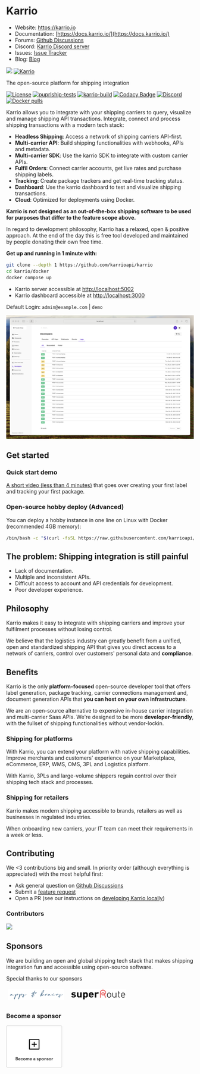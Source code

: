 # Karrio

-   Website: <https://karrio.io>
-   Documentation: [https://docs.karrio.io/](https://docs.karrio.io/)
-   Forums: [Github Discussions](https://github.com/orgs/karrioapi/discussions)
-   Discord: [Karrio Discord server](https://discord.gg/gS88uE7sEx)
-   Issues: [Issue Tracker](https://github.com/karrioapi/karrio/issues)
-   Blog: [Blog](https://karrio.io/blog)

<img referrerpolicy="no-referrer-when-downgrade" src="https://static.scarf.sh/a.png?x-pxid=e72dd847-dc7f-4f81-bce4-88eeb20d807f" />
<a href="https://karrio.io" target="_blank">
  <picture>
    <source media="(prefers-color-scheme: dark)" srcset="https://raw.githubusercontent.com/karrioapi/karrio/main/apps/api/karrio/server/static/extra/branding/logo-inverted.svg" height="100px" />
    <img alt="Karrio" src="https://raw.githubusercontent.com/karrioapi/karrio/main/apps/api/karrio/server/static/extra/branding/logo.svg" height="100px" />
  </picture>
</a>

The open-source platform for shipping integration

[![License](https://img.shields.io/badge/License-Apache_2.0-blue.svg)](./LICENSE)
[![puprlship-tests](https://github.com/karrioapi/karrio/actions/workflows/tests.yml/badge.svg)](https://github.com/karrioapi/karrio/actions/workflows/tests.yml)
[![karrio-build](https://github.com/karrioapi/karrio/actions/workflows/build.yml/badge.svg)](https://github.com/karrioapi/karrio/actions/workflows/build.yml)
[![Codacy Badge](https://app.codacy.com/project/badge/Grade/cc2ac4fcb6004bca84e42a90d8acfe41)](https://www.codacy.com/gh/karrioapi/karrio/dashboard?utm_source=github.com&utm_medium=referral&utm_content=karrioapi/karrio&utm_campaign=Badge_Grade)
[![Discord](https://img.shields.io/static/v1?label=Discord&message=chat&color=738adb&logo=discord)](https://discord.gg/gS88uE7sEx)
[![Docker pulls](https://img.shields.io/docker/pulls/karrio/server)](https://hub.docker.com/r/karrio/server)

Karrio allows you to integrate with your shipping carriers to query, visualize and manage shipping API
transactions. Integrate, connect and process shipping transactions with a modern tech stack:

-   **Headless Shipping**: Access a network of shipping carriers API-first.
-   **Multi-carrier API**: Build shipping functionalities with webhooks, APIs and metadata.
-   **Multi-carrier SDK**: Use the karrio SDK to integrate with custom carrier APIs.
-   **Fulfil Orders**: Connect carrier accounts, get live rates and purchase shipping labels.
-   **Tracking**: Create package trackers and get real-time tracking status.
-   **Dashboard**: Use the karrio dashboard to test and visualize shipping transactions.
-   **Cloud**: Optimized for deployments using Docker.

**Karrio is not designed as an out-of-the-box shipping software to be used for purposes that differ to the feature scope above.**

In regard to development philosophy, Karrio has a relaxed, open & positive approach. At the end of the day this is free tool developed and maintained by people donating their own free time.

**Get up and running in 1 minute with:**

```sh
git clone --depth 1 https://github.com/karrioapi/karrio
cd karrio/docker
docker compose up
```

-   Karrio server accessible at <http://localhost:5002>
-   Karrio dashboard accessible at <http://localhost:3000>

Default Login: `admin@example.com` | `demo`

<p align="center">
  <img alt="Karrio Dashboard" src="screenshots/dashboard.png" width="800" style="max-width: 100%;" />
</p>

## Get started

### Quick start demo

[A short video (less than 4 minutes)](https://youtu.be/dFHZosJPaLI) that goes over creating your first label and tracking your first package.

### Open-source hobby deploy (Advanced)

You can deploy a hobby instance in one line on Linux with Docker (recommended 4GB memory):

```bash
/bin/bash -c "$(curl -fsSL https://raw.githubusercontent.com/karrioapi/karrio/HEAD/bin/deploy-hobby)"
```

## The problem: Shipping integration is still painful

-   Lack of documentation.
-   Multiple and inconsistent APIs.
-   Difficult access to account and API credentials for development.
-   Poor developer experience.

## Philosophy

Karrio makes it easy to integrate with shipping carriers and improve your fulfilment processes without losing control.

We believe that the logistics industry can greatly benefit from a unified, open and standardized shipping API that gives you direct access to a network of carriers, control over customers' personal data and **compliance**.

## Benefits

Karrio is the only **platform-focused** open-source developer tool that offers label generation, package tracking, carrier connections management and, document generation APIs that **you can host on your own infrastructure**.

We are an open-source alternative to expensive in-house carrier integration and multi-carrier Saas APIs. We're designed to be more **developer-friendly**, with the fullset of shipping functionalities without vendor-lockin.

### Shipping for platforms

With Karrio, you can extend your platform with native shipping capabilities. Improve merchants and customers' experience on your Marketplace, eCommerce, ERP, WMS, OMS, 3PL and Logistics platform.

With Karrio, 3PLs and large-volume shippers regain control over their shipping tech stack and processes.

### Shipping for retailers

Karrio makes modern shipping accessible to brands, retailers as well as businesses in regulated industries.

When onboarding new carriers, your IT team can meet their requirements in a week or less.

## Contributing

We <3 contributions big and small. In priority order (although everything is appreciated) with the most helpful first:

-   Ask general question on [Github Discussions](https://github.com/orgs/karrioapi/discussions)
-   Submit a [feature request](https://github.com/orgs/karrioapi/discussions)
-   Open a PR (see our instructions on [developing Karrio locally](https://docs.karrio.io/contributing/development))

### Contributors

<a href="https://github.com/karrioapi/karrio/graphs/contributors">
  <img src="https://contrib.rocks/image?repo=karrioapi/karrio" />
</a>

## Sponsors

We are building an open and global shipping tech stack that makes shipping integration fun and accessible using open-source software.

Special thanks to our sponsors

<a href="https://appsandbrains.com/" target="_blank"><img alt="Apps & Brains" src="screenshots/apps-&-brains.png" style="width: 150px; height: 30px; padding: 4px; margin: 2px;" width="125" height="30" /></a>
<a href="https://superroute.ca/" target="_blank"><img alt="SuperRoute" src="screenshots/superroute.png" style="width: 150px; height: 30px; padding: 4px; margin: 2px;" width="125" height="30" /></a>

### Become a sponsor

<a href="https://github.com/sponsors/karrioapi" target="_blank"><img alt="New Sponsor" src="screenshots/become-a-sponsor.png" /></a>